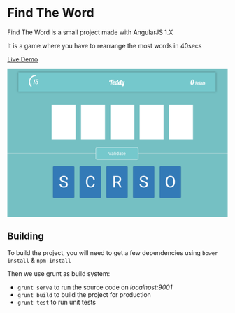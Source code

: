 # Find The Word

Find The Word is a small project made with AngularJS 1.X

It is a game where you have to rearrange the most words in 40secs

[Live Demo](https://corneadoug.github.io/find-the-word/#/)

![FindTheWord Screenshot](screenshot.png)

## Building

To build the project, you will need to get a few dependencies using `bower install` & `npm install`

Then we use grunt as build system:

* `grunt serve` to run the source code on *localhost:9001*
* `grunt build` to build the project for production
* `grunt test` to run unit tests

